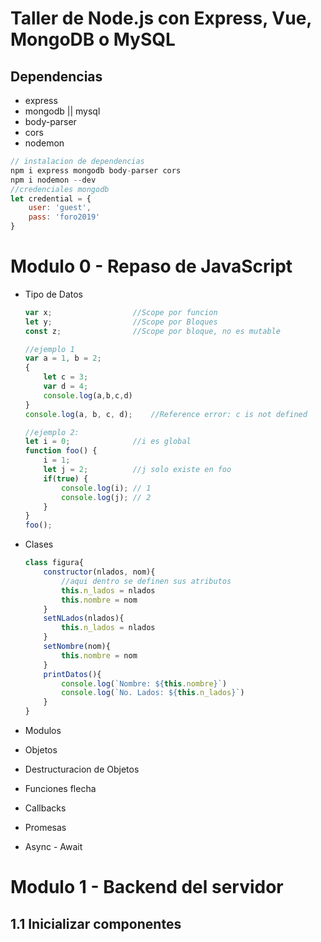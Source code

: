 # Taller de Node.js con Express, Vue, MongoDB o MySQL
<!-- ## curso rapido de fullstack con vue, express y mongodb -->

## Dependencias
- express
- mongodb || mysql
- body-parser
- cors
- nodemon 
    
```js
// instalacion de dependencias
npm i express mongodb body-parser cors
npm i nodemon --dev
//credenciales mongodb
let credential = {
    user: 'guest',
    pass: 'foro2019'
}
``` 

# Modulo 0 - Repaso de JavaScript
- Tipo de Datos
    ```js
    var x;                  //Scope por funcion
    let y;                  //Scope por Bloques
    const z;                //Scope por bloque, no es mutable

    //ejemplo 1
    var a = 1, b = 2;
    {
        let c = 3;
        var d = 4;
        console.log(a,b,c,d)
    }
    console.log(a, b, c, d);    //Reference error: c is not defined

    //ejemplo 2:
    let i = 0;              //i es global
    function foo() {
        i = 1;
        let j = 2;          //j solo existe en foo
        if(true) {
            console.log(i); // 1
            console.log(j); // 2
        }
    }
    foo();
    ```

- Clases
    ```js
    class figura{
        constructor(nlados, nom){
            //aqui dentro se definen sus atributos
            this.n_lados = nlados
            this.nombre = nom
        }
        setNLados(nlados){
            this.n_lados = nlados
        }
        setNombre(nom){
            this.nombre = nom
        }
        printDatos(){
            console.log(`Nombre: ${this.nombre}`)
            console.log(`No. Lados: ${this.n_lados}`)
        }
    }
    ```
- Modulos
- Objetos
- Destructuracion de Objetos
- Funciones flecha
- Callbacks
- Promesas
- Async - Await

# Modulo 1 - Backend del servidor
## 1.1 Inicializar componentes
